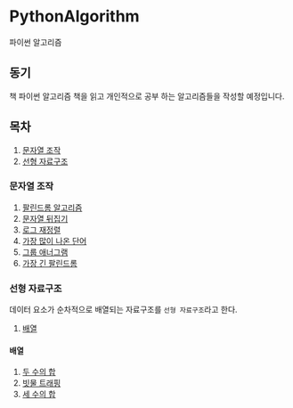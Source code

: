 # PythonAlgorithm
파이썬 알고리즘

## 동기
책 파이썬 알고리즘 책을 읽고
개인적으로 공부 하는 알고리즘들을 작성할 예정입니다.

## 목차
1. [문자열 조작](#문자열-조작)
2. [선형 자료구조](#선형-자료구조)

### 문자열 조작
1. [팔린드롬 알고리즘](./String/01.Palindrome/isPalindrome.py)
2. [문자열 뒤집기](./String/02.ReverseString/ReverseString.py)
3. [로그 재정렬](./String/03.reorderLog/reorderLog.py)
4. [가장 많이 나온 단어](./String/04.mostCommonWord/mostCommonWord.py)
5. [그룹 애너그램](./String/05.groupAnagrams/groupAnagrams.py)
6. [가장 긴 팔린드롬](./String/06.longestPalindrome/longestPalindrome.py)

### 선형 자료구조
데이터 요소가 순차적으로 배열되는 자료구조를 `선형 자료구조`라고 한다.

1. [배열](#배열)

#### 배열
1. [두 수의 합](./Array/07.twoSum/twoSum.py)
2. [빗물 트래핑](./Array/08.trap/trap.py)
3. [세 수의 합](./Array/09.threeSum/threeSum.py)
